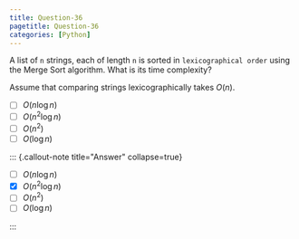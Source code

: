 ```yaml
---
title: Question-36
pagetitle: Question-36
categories: [Python]
---
```


A list of `n` strings, each of length `n` is sorted in `lexicographical order` using the Merge Sort algorithm. What is its time complexity? 

Assume that comparing strings lexicographically takes $O(n)$. 

- [ ] $O(n\log n)$
- [ ] $O(n^2\log n)$
- [ ] $O(n^2)$
- [ ] $O(\log n)$

::: {.callout-note title="Answer" collapse=true}

- [ ] $O(n\log n)$
- [x] $O(n^2\log n)$
- [ ] $O(n^2)$
- [ ] $O(\log n)$

:::
